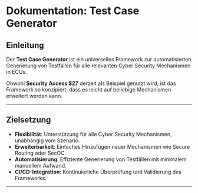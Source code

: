 # Dokumentation: Test Case Generator

## Einleitung
Der **Test Case Generator** ist ein universelles Framework zur automatisierten Generierung von Testfällen für alle relevanten Cyber Security Mechanismen in ECUs.

Obwohl **Security Access $27** derzeit als Beispiel genutzt wird, ist das Framework so konzipiert, dass es leicht auf beliebige Mechanismen erweitert werden kann.

---

## Zielsetzung
- **Flexibilität**: Unterstützung für alle Cyber Security Mechanismen, unabhängig vom Szenario.
- **Erweiterbarkeit**: Einfaches Hinzufügen neuer Mechanismen wie Secure Routing oder SecOC.
- **Automatisierung**: Effiziente Generierung von Testfällen mit minimalem manuellem Aufwand.
- **CI/CD-Integration**: Kontinuierliche Überprüfung und Validierung des Frameworks.

---

